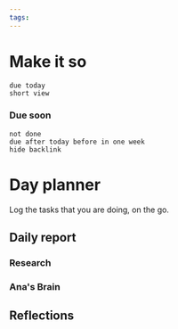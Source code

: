 ```yaml
---
tags:
---
```

# Make it so
```tasks
due today
short view
```
### Due soon
```tasks
not done
due after today before in one week
hide backlink
```
# Day planner
Log the tasks that you are doing, on the go.

## Daily report
### Research

### Ana's Brain


## Reflections

